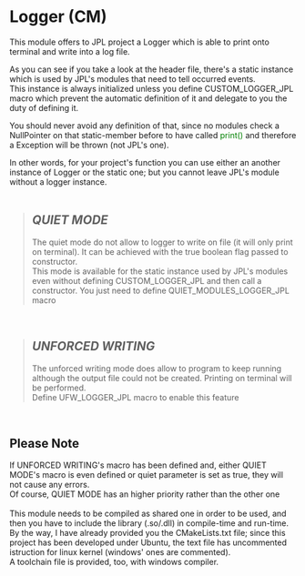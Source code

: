 # Logger (CM)

This module offers to JPL project a Logger which is able to print onto terminal and write into a log file.

As you can see if you take a look at the header file, there's
a static instance which is used by JPL's modules that 
need to tell occurred events.<br>
This instance is always initialized unless you define CUSTOM_LOGGER_JPL macro which prevent the automatic definition of it and delegate to you the duty of defining it.

You should never avoid any definition of that, since no modules check a NullPointer on that static-member before to have called
<span style="color:green">print()</span> and therefore a Exception will be thrown (not JPL's one).<br>

In other words, for your project's function you can use either an another instance of Logger or the static one; but you cannot leave JPL's module without a logger instance.<br><br>

> <h2><i>QUIET MODE</i></h2>
> The quiet mode do not allow to logger to write on file (it will only print on terminal). It can be achieved with the true boolean flag passed to constructor.<br>This mode is available for the static instance used by JPL's modules even without defining CUSTOM_LOGGER_JPL and then call a constructor. You just need to define QUIET_MODULES_LOGGER_JPL macro
<br>

> <h2><i>UNFORCED WRITING</i></h2>
> The unforced writing mode does allow to program to keep running although the output file could not be created. Printing on terminal will be performed.<br>Define UFW_LOGGER_JPL macro to enable this feature 
<br>
<h2><strong>Please Note</strong></h2>
If UNFORCED WRITING's macro has been defined and, either QUIET MODE's macro is even defined or quiet parameter is set as true, they will not cause any errors.<br>
Of course, QUIET MODE has an higher priority rather than the other one
<br><br>
This module needs to be compiled as shared one in order to be used, and then you have to include the 
library (.so/.dll) in compile-time and run-time.<br>
By the way, I have already provided you the CMakeLists.txt file; since this project has been developed under Ubuntu, the text file has uncommented istruction for linux kernel (windows' ones are commented).<br>
A toolchain file is provided, too, with windows compiler.